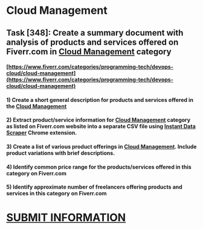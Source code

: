 # Cloud Management
## Task [348]: Create a summary document with analysis of products and services offered on Fiverr.com in [Cloud Management](https://www.fiverr.com/categories/programming-tech/devops-cloud/cloud-management) category
#### [https://www.fiverr.com/categories/programming-tech/devops-cloud/cloud-management](https://www.fiverr.com/categories/programming-tech/devops-cloud/cloud-management)
#### 1) Create a short general description for products and services offered in the [Cloud Management](https://www.fiverr.com/categories/programming-tech/devops-cloud/cloud-management)
#### 2) Extract product/service information for [Cloud Management](https://www.fiverr.com/categories/programming-tech/devops-cloud/cloud-management) category as listed on Fiverr.com website into a separate CSV file using [Instant Data Scraper](https://chrome.google.com/webstore/detail/instant-data-scraper/ofaokhiedipichpaobibbnahnkdoiiah) Chrome extension.
#### 3) Create a list of various product offerings in [Cloud Management](https://www.fiverr.com/categories/programming-tech/devops-cloud/cloud-management). Include product variations with brief descriptions.
#### 4) Identify common price range for the products/services offered in this category on Fiverr.com
#### 5) Identify approximate number of freelancers offering products and services in this category on Fiverr.com

# [SUBMIT INFORMATION](https://forms.office.com/r/8AEKjkLxKG)
